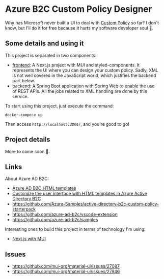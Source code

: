 # Azure B2C Custom Policy Designer

Why has Microsoft never built a UI to deal with [Custom Policy](https://docs.microsoft.com/en-us/azure/active-directory-b2c/custom-policy-overview) so far? I don't know, but I'll do it for free because it hurts my software developer soul 😬.

## Some details and using it

This project is separated in two components:

- [frontend](./frontend): A Next.js project with MUI and styled-components. It represents the UI where you can design your custom policy. Sadly, XML is not well covered in the JavaScript world, which justifies the backend part below.
- [backend](./backend): A Spring Boot application with Spring Web to enable the use of REST APIs. All the jobs related to XML handling are done by this service. 

To start using this project, just execute the command:

    docker-compose up

Then access `http://localhost:3000/`, and you're good to go!

## Project details

More to come soon 👀.

## Links

About Azure AD B2C:

- [Azure AD B2C HTML templates](https://github.com/azure-ad-b2c/html-templates)
- [Customize the user interface with HTML templates in Azure Active Directory B2C](https://docs.microsoft.com/en-us/azure/active-directory-b2c/customize-ui-with-html)
- https://github.com/Azure-Samples/active-directory-b2c-custom-policy-starterpack
- https://github.com/azure-ad-b2c/vscode-extension
- https://github.com/azure-ad-b2c/samples

Interesting ones to build this project in terms of technology I'm using:

- [Next.js with MUI](https://github.com/mui-org/material-ui/tree/master/examples/nextjs)

## Issues

- https://github.com/mui-org/material-ui/issues/27087
- https://github.com/mui-org/material-ui/issues/27846
